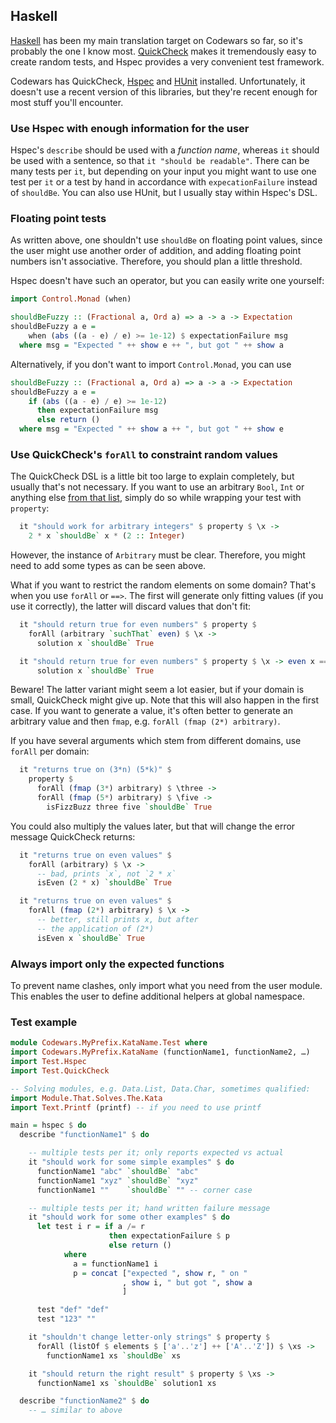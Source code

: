 Haskell
-------

[Haskell](http://www.haskell.org) has been my main translation target on
Codewars so far, so it's probably the one I know most. [QuickCheck] makes it
tremendously easy to create random tests, and Hspec provides a very convenient
test framework.

Codewars has QuickCheck, [Hspec] and [HUnit] installed. Unfortunately, it
doesn't use a recent version of this libraries, but they're recent enough
for most stuff you'll encounter.

 [QuickCheck]: http://hackage.haskell.org/package/QuickCheck
 [Hspec]: http://hackage.haskell.org/package/hspec/
 [HUnit]: http://hackage.haskell.org/package/HUnit/

### Use Hspec with enough information for the user

Hspec's `describe` should be used with a *function name*, whereas `it`
should be used with a sentence, so that `it "should be readable"`. There
can be many tests per `it`, but depending on your input you might want to
use one test per `it` or a test by hand in accordance with
`expecationFailure` instead of `shouldBe`. You can also use HUnit, but I
usually stay within Hspec's DSL.

### Floating point tests

As written above, one shouldn't use `shouldBe` on floating point values,
since the user might use another order of addition, and adding floating
point numbers isn't associative. Therefore, you should plan a little
threshold.

Hspec doesn't have such an operator, but you can easily write one yourself:

``` haskell
import Control.Monad (when)

shouldBeFuzzy :: (Fractional a, Ord a) => a -> a -> Expectation
shouldBeFuzzy a e =
    when (abs ((a - e) / e) >= 1e-12) $ expectationFailure msg
  where msg = "Expected " ++ show e ++ ", but got " ++ show a
```

Alternatively, if you don't want to import `Control.Monad`, you can use

``` haskell
shouldBeFuzzy :: (Fractional a, Ord a) => a -> a -> Expectation
shouldBeFuzzy a e =
    if (abs ((a - e) / e) >= 1e-12)
      then expectationFailure msg
      else return ()
  where msg = "Expected " ++ show a ++ ", but got " ++ show e

```

### Use QuickCheck's `forAll` to constraint random values

The QuickCheck DSL is a little bit too large to explain completely, but
usually that's not necessary. If you want to use an arbitrary `Bool`, `Int`
or anything else [from that list][q-arb], simply do so while wrapping
your test with `property`:

 [q-arb]: http://hackage.haskell.org/package/QuickCheck-2.8.1/docs/Test-QuickCheck-Arbitrary.html#v:arbitrary

``` haskell
  it "should work for arbitrary integers" $ property $ \x ->
    2 * x `shouldBe` x * (2 :: Integer)
```

However, the instance of `Arbitrary` must be clear. Therefore, you might
need to add some types as can be seen above.

What if you want to restrict the random elements on some domain? That's
when you use `forAll` or `==>`. The first will generate only fitting
values (if you use it correctly), the latter will discard values that don't fit:

``` haskell
  it "should return true for even numbers" $ property $
    forAll (arbitrary `suchThat` even) $ \x ->
      solution x `shouldBe` True

  it "should return true for even numbers" $ property $ \x -> even x ==>
      solution x `shouldBe` True
```

Beware! The latter variant might seem a lot easier, but if your domain is
small, QuickCheck might give up. Note that this will also happen in the first
case. If you want to generate a value, it's often better to generate an
arbitrary value and then `fmap`, e.g. `forAll (fmap (2*) arbitrary)`.

If you have several arguments which stem from different domains, use
`forAll` per domain:

``` haskell
  it "returns true on (3*n) (5*k)" $
    property $
      forAll (fmap (3*) arbitrary) $ \three ->
      forAll (fmap (5*) arbitrary) $ \five ->
        isFizzBuzz three five `shouldBe` True
```
You could also multiply the values later, but that will change the error message
QuickCheck returns:

```haskell
  it "returns true on even values" $
    forAll (arbitrary) $ \x ->
      -- bad, prints `x`, not `2 * x`
      isEven (2 * x) `shouldBe` True

  it "returns true on even values" $
    forAll (fmap (2*) arbitrary) $ \x ->
      -- better, still prints x, but after
      -- the application of (2*)
      isEven x `shouldBe` True
```

### Always import only the expected functions

To prevent name clashes, only import what you need from the user module.
This enables the user to define additional helpers at global namespace.

### Test example

``` haskell
module Codewars.MyPrefix.KataName.Test where
import Codewars.MyPrefix.KataName (functionName1, functionName2, …)
import Test.Hspec
import Test.QuickCheck

-- Solving modules, e.g. Data.List, Data.Char, sometimes qualified:
import Module.That.Solves.The.Kata
import Text.Printf (printf) -- if you need to use printf

main = hspec $ do
  describe "functionName1" $ do

    -- multiple tests per it; only reports expected vs actual
    it "should work for some simple examples" $ do
      functionName1 "abc" `shouldBe` "abc"
      functionName1 "xyz" `shouldBe` "xyz"
      functionName1 ""    `shouldBe` "" -- corner case

    -- multiple tests per it; hand written failure message
    it "should work for some other examples" $ do
      let test i r = if a /= r
                      then expectationFailure $ p
                      else return ()
            where
              a = functionName1 i
              p = concat ["expected ", show r, " on "
                         , show i, " but got ", show a
                         ]

      test "def" "def"
      test "123" ""

    it "shouldn't change letter-only strings" $ property $
      forAll (listOf $ elements $ ['a'..'z'] ++ ['A'..'Z']) $ \xs ->
        functionName1 xs `shouldBe` xs

    it "should return the right result" $ property $ \xs ->
      functionName1 xs `shouldBe` solution1 xs

  describe "functionName2" $ do
    -- … similar to above
```